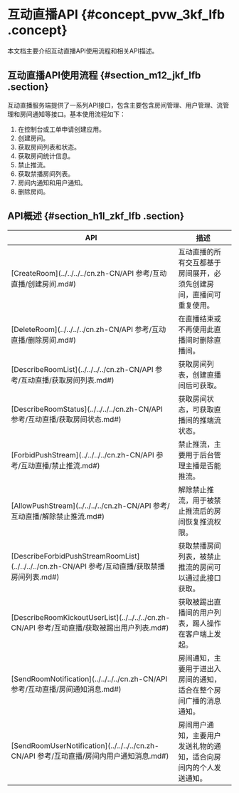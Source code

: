 # 互动直播API {#concept_pvw_3kf_lfb .concept}

本文档主要介绍互动直播API使用流程和相关API描述。

## 互动直播API使用流程 {#section_m12_jkf_lfb .section}

互动直播服务端提供了一系列API接口，包含主要包含房间管理、用户管理、流管理和房间通知等接口。基本使用流程如下：

1.  在控制台或工单申请创建应用。
2.  创建房间。
3.  获取房间列表和状态。
4.  获取房间统计信息。
5.  禁止推流。
6.  获取禁播房间列表。
7.  房间内通知和用户通知。
8.  删除房间。

## API概述 {#section_h1l_zkf_lfb .section}

|API|描述|
|---|--|
|[CreateRoom](../../../../cn.zh-CN/API 参考/互动直播/创建房间.md#)|互动直播的所有交互都基于房间展开，必须先创建房间，直播间可重复使用。|
|[DeleteRoom](../../../../cn.zh-CN/API 参考/互动直播/删除房间.md#)|在直播结束或不再使用此直播间时删除直播间。|
|[DescribeRoomList](../../../../cn.zh-CN/API 参考/互动直播/获取房间列表.md#)|获取房间列表，创建直播间后可获取。|
|[DescribeRoomStatus](../../../../cn.zh-CN/API 参考/互动直播/获取房间状态.md#)|获取房间状态，可获取直播间的推端流状态。|
|[ForbidPushStream](../../../../cn.zh-CN/API 参考/互动直播/禁止推流.md#)|禁止推流，主要用于后台管理主播是否能推流。|
|[AllowPushStream](../../../../cn.zh-CN/API 参考/互动直播/解除禁止推流.md#)|解除禁止推流，用于被禁止推流后的房间恢复推流权限。|
|[DescribeForbidPushStreamRoomList](../../../../cn.zh-CN/API 参考/互动直播/获取禁播房间列表.md#)|获取禁播房间列表，被禁止推流的房间可以通过此接口获取。|
|[DescribeRoomKickoutUserList](../../../../cn.zh-CN/API 参考/互动直播/获取被踢出用户列表.md#)|获取被踢出直播间的用户列表，踢人操作在客户端上发起。|
|[SendRoomNotification](../../../../cn.zh-CN/API 参考/互动直播/房间通知消息.md#)|房间通知，主要用于进出入房间的通知，适合在整个房间广播的消息通知。|
|[SendRoomUserNotification](../../../../cn.zh-CN/API 参考/互动直播/房间内用户通知消息.md#)|房间用户通知，主要用户发送礼物的通知，适合向房间内的个人发送通知。|

